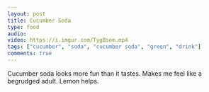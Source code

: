 ```yaml
---
layout: post
title: Cucumber Soda
type: food
audio: 
video: https://i.imgur.com/TygBsom.mp4
tags: ["cucumber", "soda", "cucumber soda", "green", "drink"]
comments: true
---
```

Cucumber soda looks more fun than it tastes.  Makes me feel like a begrudged adult.  Lemon helps.
